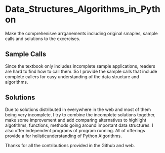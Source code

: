# Data_Structures_Algorithms_in_Python

Make the comprehenisve arrganements including original smaples, sample calls and solutions to the excercises. 

## Sample Calls 

Since the textbook only includes incomplete sample applications, readers are hard to find how to call them. 
So I provide the sample calls that include complete callers for easy understanding of the data structure and
algorithms. 

## Solutions

Due to solutions distributed in everywhere in the web and most of them being very incomplete, I try to combine 
the incomplete solutions together, make some improvement and add comparing alternatives to highlight algotithms,
functions, methods going around important data structures. I also offer independent programs of program running. 
All of offerings provide a for holisticunderstanding of Python Algorithms. 

Thanks for all the contributions provided in the Github and web. 
